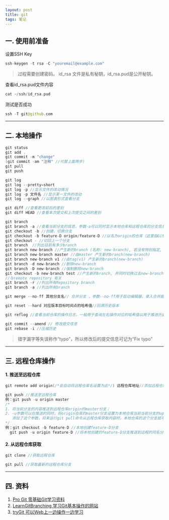 ```yaml
---
layout: post
title: git 
tags: 笔记
---
```


## 一. 使用前准备
  设置SSH Key
  
  ```swift
  ssh-keygen -t rsa -C "youremail@example.com"
  ```
  >过程需要创建密码。
  >id\_rsa 文件是私有秘钥，id\_rsa.pud是公开秘钥。

 查看id_rsa.pud文件内容
 
 ```swift
 cat ~/ssh/id_rsa.pud
 ```

 测试是否成功

 ```swift
 ssh -T git@github.com
 ```
 
 ---
## 二. 本地操作
 
 
 ```swift
 git status
 git add .
 git commit -m "change"
 (git commit -am "注释" //代替上面两步)
 git pull
 git push
 ```
 
 ```swift
 git log
 git log --pretty=short
 git log -p //显示文件的改动情况
 git log -p 文件名 //显示某一文件的改动
 git log --graph //以图表形式查看分支
 ```
 
 ```swift
 git diff //查看更改前后的差别
 git diff HEAD //查看本次提交和上次提交之间的差别
 ```
 
 ```swift
 git branch
 git branch -a //查看当前分支的信息，参数-a可以同时显示本地仓库和远程仓库的分支信息
 git checkout -b //创建、切换分支 
 git checkout -b feature-D origin/feature-D //以名为origin的仓库（这里指GitHub端的远程仓库）的feature-D分支为来源，在本地仓库中创建feature-D分支
 git checkout - //切回上一个分支
 git branch  //列出目前有多少branch
 git branch new-branch //产生新的branch (名称: new-branch), 若没有特别指定, 会由目前所在的branch / master 直接复制一份.
 git branch new-branch master //由master 产生新的branch(new-branch)
 git branch new-branch v1 //由tag(v1) 产生新的branch(new-branch)
 git branch -d new-branch //删除new-branch
 git branch -D new-branch //强制删除new-branch
 git checkout -b new-branch test //产生新的branch, 并同时切换过去new-branch
//与remote repository 有关
 git branch -r //列出所有Repository branch
 git branch -a //列出所有branch
 ```

 ```swift
 git merge --no-ff 其他分支名// 合并分支 ，参数--no-ff用于启动编辑器，录入合并提交的信息。
 ```

 ```swift
 git reset --hard 对应版本目标时间点的哈希值//回溯历史版本
 ```

 ```swift
 git reflog //查看当前仓库的操作日志，一般用于查询左右操作对应的哈希值以用于推进历史版本
 ```
 
 ```swift
 git commit --amend // 修改提交信息
 git rebase -i //压缩历史
 ```

 >错字漏字等失误称作“typo”，所以修改后的提交信息可记为“Fix typo”

---
## 三. 远程仓库操作

#### 1. 推送至远程仓库

 ```swift
 git remote add origin(/*会自动将远程仓库名设置为此*/) 远程仓库地址//添加远程仓库，将某一远程仓库设置为本地仓库的远程仓库
 ```
 
 ```swift
 git push //推送至远程仓库
 例：git push -u origin master 
 /*
 1. 将当前分支的内容推送到远程仓库origin的master分支；
 2. -u参数可以在推送的同时，将origin仓库的master分支设置为本地仓库当前当前分支的upstream（上游）；
    添加了这个参数，将来运行git pull命令从远程仓库获取内容时，本地仓库的这个分支就可以直接从origin的master分支获取内容，省去了另外添加参数的麻烦。
 */
 例：git checkout -b feature-D //本地创建feature-D分支 
   git push -u origin feature-D //将本地创建的feature-D分支推送到远程的同名分支下，其会默认在远程创建一个feature-D分支。
 ```
#### 2. 从远程仓库获取

```swift
git clone //获取远程仓库
```

```swift
git pull //获取最新的远程仓库分支
```

---
## 四. 资料

1. [Pro Git 零基础Git学习资料](http://git-scm.com/book/zh/v1)
2. [LearnGitBranching 学习Git基本操作的网站](http://pcottle.github.io/learnGitBranching)
3. [tryGit 可以Web上一边操作一边学习](https://try.github.io/)





